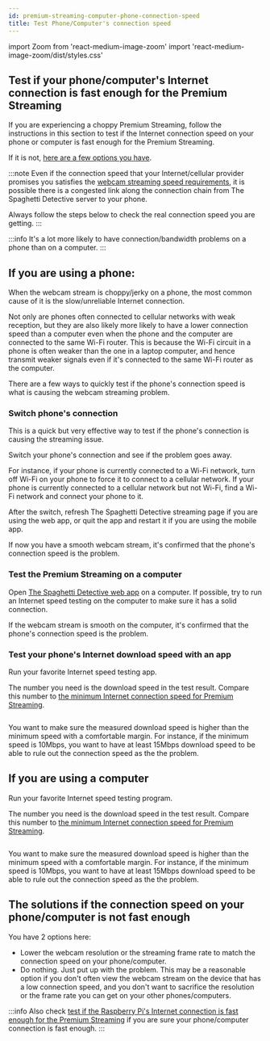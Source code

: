 ```yaml
---
id: premium-streaming-computer-phone-connection-speed
title: Test Phone/Computer's connection speed
---
```

import Zoom from 'react-medium-image-zoom'
import 'react-medium-image-zoom/dist/styles.css'


## Test if your phone/computer's Internet connection is fast enough for the Premium Streaming

If you are experiencing a choppy Premium Streaming, follow the instructions in this section to test if the Internet connection speed on your phone or computer is fast enough for the Premium Streaming.

If it is not, [here are a few options you have](#the-solutions-if-the-connection-speed-on-your-phonecomputer-is-not-fast-enough).

:::note
Even if the connection speed that your Internet/cellular provider promises you satisfies the [webcam streaming speed requirements](/docs/user-guides/internet-speed-requirement-premium-streaming/), it is possible there is a congested link along the connection chain from The Spaghetti Detective server to your phone.

Always follow the steps below to check the real connection speed you are getting.
:::

:::info
It's a lot more likely to have connection/bandwidth problems on a phone than on a computer.
:::

## If you are using a phone:

When the webcam stream is choppy/jerky on a phone, the most common cause of it is the slow/unreliable Internet connection.

Not only are phones often connected to cellular networks with weak reception, but they are also likely more likely to have a lower connection speed than a computer even when the phone and the computer are connected to the same Wi-Fi router. This is because the Wi-Fi circuit in a phone is often weaker than the one in a laptop computer, and hence transmit weaker signals even if it's connected to the same Wi-Fi router as the computer.

There are a few ways to quickly test if the phone's connection speed is what is causing the webcam streaming problem.

### Switch phone's connection

This is a quick but very effective way to test if the phone's connection is causing the streaming issue.

Switch your phone's connection and see if the problem goes away.

For instance, if your phone is currently connected to a Wi-Fi network, turn off Wi-Fi on your phone to force it to connect to a cellular network.  If your phone is currently connected to a cellular network but not Wi-Fi, find a Wi-Fi network and connect your phone to it.

After the switch, refresh The Spaghetti Detective streaming page if you are using the web app, or quit the app and restart it if you are using the mobile app.

If now you have a smooth webcam stream, it's confirmed that the phone's connection speed is the problem.

### Test the Premium Streaming on a computer

Open [The Spaghetti Detective web app](https://app.obico.io/) on a computer. If possible, try to run an Internet speed testing on the computer to make sure it has a solid connection.

If the webcam stream is smooth on the computer, it's confirmed that the phone's connection speed is the problem.

### Test your phone's Internet download speed with an app

Run your favorite Internet speed testing app.

The number you need is the download speed in the test result. Compare this number to [the minimum Internet connection speed for Premium Streaming](/docs/user-guides/internet-speed-requirement-premium-streaming).

<Zoom overlayBgColorEnd="var(--ifm-background-surface-color)">
<img src="/img/user-guides/helpdocs/mobile-speed-test.jpg" style={{maxWidth: "308px"}} alt=""></img>
</Zoom>

You want to make sure the measured download speed is higher than the minimum speed with a comfortable margin. For instance, if the minimum speed is 10Mbps, you want to have at least 15Mbps download speed to be able to rule out the connection speed as the the problem.

## If you are using a computer

Run your favorite Internet speed testing program.

The number you need is the download speed in the test result. Compare this number to [the minimum Internet connection speed for Premium Streaming](/docs/user-guides/internet-speed-requirement-premium-streaming).

<Zoom overlayBgColorEnd="var(--ifm-background-surface-color)">
<img src="/img/user-guides/helpdocs/computer-speed-test.png" style={{maxWidth: "308px"}} alt=""></img>
</Zoom>

You want to make sure the measured download speed is higher than the minimum speed with a comfortable margin. For instance, if the minimum speed is 10Mbps, you want to have at least 15Mbps download speed to be able to rule out the connection speed as the the problem.

## The solutions if the connection speed on your phone/computer is not fast enough

You have 2 options here:

* Lower the webcam resolution or the streaming frame rate to match the connection speed on your phone/computer.
* Do nothing. Just put up with the problem. This may be a reasonable option if you don't often view the webcam stream on the device that has a low connection speed, and you don't want to sacrifice the resolution or the frame rate you can get on your other phones/computers.

:::info
Also check [test if the Raspberry Pi's Internet connection is fast enough for the Premium Streaming](/docs/user-guides/premium-streaming-raspberry-pi-connection-speed) if you are sure your phone/computer connection is fast enough.
:::